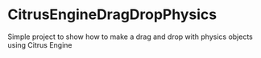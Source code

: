CitrusEngineDragDropPhysics
===========================

Simple project to show how to make a drag and drop with physics objects using Citrus Engine